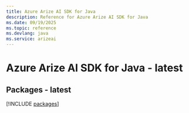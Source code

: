 ```yaml
---
title: Azure Arize AI SDK for Java
description: Reference for Azure Arize AI SDK for Java
ms.date: 09/19/2025
ms.topic: reference
ms.devlang: java
ms.service: arizeai
---
```

# Azure Arize AI SDK for Java - latest
## Packages - latest
[!INCLUDE [packages](arize-ai-index.md)]